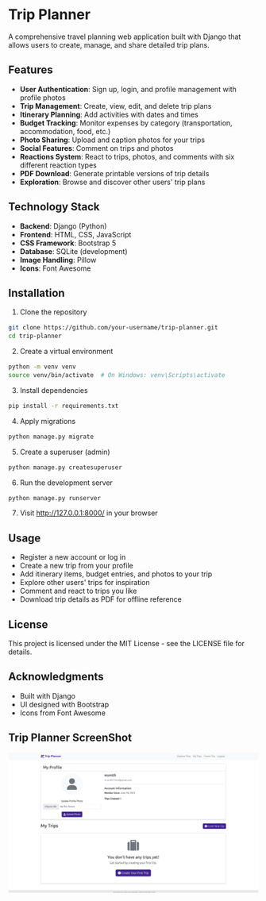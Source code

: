 # Trip Planner

A comprehensive travel planning web application built with Django that allows users to create, manage, and share detailed trip plans.

## Features

- **User Authentication**: Sign up, login, and profile management with profile photos
- **Trip Management**: Create, view, edit, and delete trip plans
- **Itinerary Planning**: Add activities with dates and times
- **Budget Tracking**: Monitor expenses by category (transportation, accommodation, food, etc.)
- **Photo Sharing**: Upload and caption photos for your trips
- **Social Features**: Comment on trips and photos
- **Reactions System**: React to trips, photos, and comments with six different reaction types
- **PDF Download**: Generate printable versions of trip details
- **Exploration**: Browse and discover other users' trip plans

## Technology Stack

- **Backend**: Django (Python)
- **Frontend**: HTML, CSS, JavaScript
- **CSS Framework**: Bootstrap 5
- **Database**: SQLite (development)
- **Image Handling**: Pillow
- **Icons**: Font Awesome

## Installation

1. Clone the repository
```bash
git clone https://github.com/your-username/trip-planner.git
cd trip-planner
```

2. Create a virtual environment
```bash
python -m venv venv
source venv/bin/activate  # On Windows: venv\Scripts\activate
```

3. Install dependencies
```bash
pip install -r requirements.txt
```

4. Apply migrations
```bash
python manage.py migrate
```

5. Create a superuser (admin)
```bash
python manage.py createsuperuser
```

6. Run the development server
```bash
python manage.py runserver
```

7. Visit http://127.0.0.1:8000/ in your browser

## Usage

- Register a new account or log in
- Create a new trip from your profile
- Add itinerary items, budget entries, and photos to your trip
- Explore other users' trips for inspiration
- Comment and react to trips you like
- Download trip details as PDF for offline reference

## License

This project is licensed under the MIT License - see the LICENSE file for details.

## Acknowledgments

- Built with Django
- UI designed with Bootstrap
- Icons from Font Awesome

## Trip Planner ScreenShot

![Trip Planner Home Page](./Trip_app_mainpage.png)
